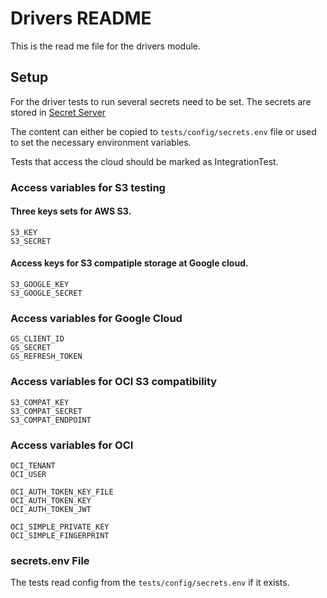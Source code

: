 # Drivers README 

This is the read me file for the drivers module.

## Setup

For the driver tests to run several secrets need to be set.  The secrets are stored in [Secret Server](https://secretserver.wuxinextcode.com/SecretServer/SecretView.aspx?secretid=4153)

The content can either be copied to `tests/config/secrets.env` file or used to set the necessary environment variables.
         
Tests that access the cloud should be marked as IntegrationTest.
      
### Access variables for S3 testing
#### Three keys sets for AWS S3.
```
S3_KEY
S3_SECRET
```
                                  
#### Access keys for S3 compatiple storage at Google cloud.
```
S3_GOOGLE_KEY
S3_GOOGLE_SECRET
```
  
### Access variables for Google Cloud
```
GS_CLIENT_ID
GS_SECRET
GS_REFRESH_TOKEN
```

### Access variables for OCI S3 compatibility
```
S3_COMPAT_KEY
S3_COMPAT_SECRET
S3_COMPAT_ENDPOINT
```

### Access variables for OCI
```
OCI_TENANT
OCI_USER

OCI_AUTH_TOKEN_KEY_FILE
OCI_AUTH_TOKEN_KEY
OCI_AUTH_TOKEN_JWT

OCI_SIMPLE_PRIVATE_KEY
OCI_SIMPLE_FINGERPRINT
```

### secrets.env File
The tests read config from the  `tests/config/secrets.env` if it exists.
